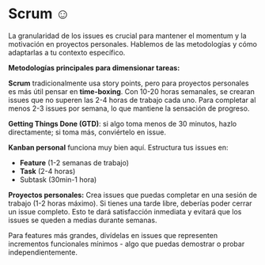 # Scrum ☺️
La granularidad de los issues es crucial para mantener el momentum y la motivación en proyectos personales. Hablemos de las metodologías y cómo adaptarlas a tu contexto específico.

**Metodologías principales para dimensionar tareas:**

**Scrum** tradicionalmente usa story points, pero para proyectos personales es más útil pensar en **time-boxing**. Con 10-20 horas semanales, se crearan issues que no superen las 2-4 horas de trabajo cada uno. Para completar al menos 2-3 issues por semana, lo que mantiene la sensación de progreso.

**Getting Things Done (GTD)**: si algo toma menos de 30 minutos, hazlo directamente; si toma más, conviértelo en issue.

**Kanban personal** funciona muy bien aquí. Estructura tus issues en:
- **Feature** (1-2 semanas de trabajo)
- **Task** (2-4 horas)
- Subtask (30min-1 hora)

**Proyectos personales:**
Crea issues que puedas completar en una sesión de trabajo (1-2 horas máximo). Si tienes una tarde libre, deberías poder cerrar un issue completo. Esto te dará satisfacción inmediata y evitará que los issues se queden a medias durante semanas.

Para features más grandes, divídelas en issues que representen incrementos funcionales mínimos - algo que puedas demostrar o probar independientemente.
